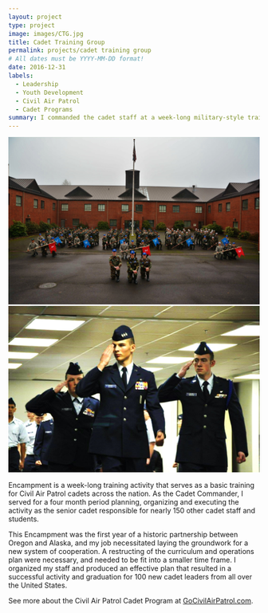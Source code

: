 ```yaml
---
layout: project
type: project
image: images/CTG.jpg
title: Cadet Training Group
permalink: projects/cadet training group
# All dates must be YYYY-MM-DD format!
date: 2016-12-31
labels:
  - Leadership
  - Youth Development
  - Civil Air Patrol
  - Cadet Programs
summary: I commanded the cadet staff at a week-long military-style training course.
---
```


<div class="ui large rounded images">
  <img class="ui image" src="../images/CTG%20Photo%20(2).jpg">
  <img class="ui image" src="../images/Exec%20Eyes%20right%20(2).jpg">
</div>

Encampment is a week-long training activity that serves as a basic training for Civil Air Patrol cadets across the nation. As the Cadet Commander, I served for a four month period planning, organizing and executing the activity as the senior cadet responsible for nearly 150 other cadet staff and students. 

This Encampment was the first year of a historic partnership between Oregon and Alaska, and my job necessitated laying the groundwork for a new system of cooperation. A restructing of the curriculum and operations plan were necessary, and needed to be fit into a smaller time frame. I organized my staff and produced an effective plan that resulted in a successful activity and graduation for 100 new cadet leaders from all over the United States.

See more about the Civil Air Patrol Cadet Program at [GoCivilAirPatrol.com](https://www.gocivilairpatrol.com/).
